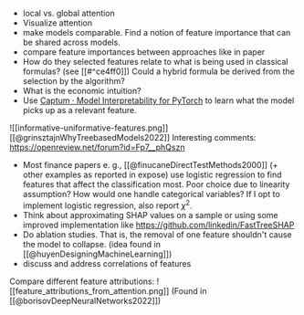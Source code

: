 - local vs. global attention
- Visualize attention
- make models comparable. Find a notion of feature importance that can be shared across models.
 - compare feature importances between approaches like in paper
 - How do they selected features relate to what is being used in classical formulas? (see [[#^ce4ff0]]) Could a hybrid formula be derived from the selection by the algorithm?
 - What is the economic intuition?
- Use [Captum · Model Interpretability for PyTorch](https://captum.ai/) to learn what the model picks up as a relevant feature.

![[informative-uniformative-features.png]]
[[@grinsztajnWhyTreebasedModels2022]]
Interesting comments: https://openreview.net/forum?id=Fp7__phQszn
- Most finance papers e. g., [[@finucaneDirectTestMethods2000]] (+ other examples as reported in expose) use logistic regression to find features that affect the classification most. Poor choice due to linearity assumption? How would one handle categorical variables? If I opt to implement logistic regression, also report $\chi^2$.
- Think about approximating SHAP values on a sample or using some improved implementation like https://github.com/linkedin/FastTreeSHAP
- Do ablation studies. That is, the removal of one feature shouldn't cause the model to collapse. (idea found in [[@huyenDesigningMachineLearning]])
- discuss and address correlations of features

Compare different feature attributions:
![[feature_attributions_from_attention.png]]
(Found in [[@borisovDeepNeuralNetworks2022]])
